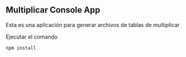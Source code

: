 ## Multiplicar Console App

Esta es una aplicación para generar archivos de tablas de multiplicar

Ejecutar el comando

```
npm install
```